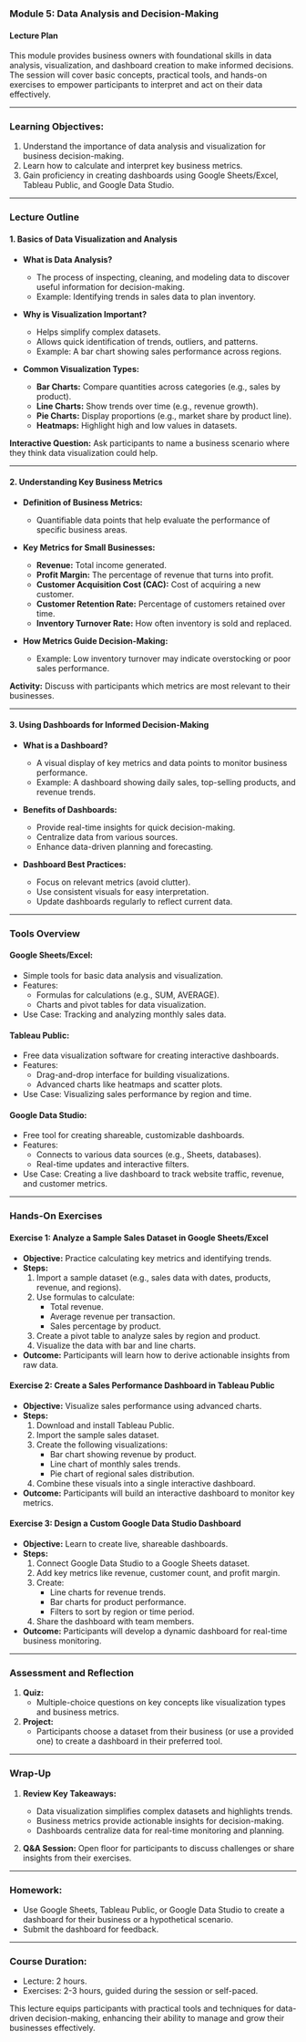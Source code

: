 ### **Module 5: Data Analysis and Decision-Making**
#### **Lecture Plan**

This module provides business owners with foundational skills in data analysis, visualization, and dashboard creation to make informed decisions. The session will cover basic concepts, practical tools, and hands-on exercises to empower participants to interpret and act on their data effectively.

---

### **Learning Objectives:**

1. Understand the importance of data analysis and visualization for business decision-making.
2. Learn how to calculate and interpret key business metrics.
3. Gain proficiency in creating dashboards using Google Sheets/Excel, Tableau Public, and Google Data Studio.

---

### **Lecture Outline**

#### **1. Basics of Data Visualization and Analysis**
   - **What is Data Analysis?**
     - The process of inspecting, cleaning, and modeling data to discover useful information for decision-making.
     - Example: Identifying trends in sales data to plan inventory.

   - **Why is Visualization Important?**
     - Helps simplify complex datasets.
     - Allows quick identification of trends, outliers, and patterns.
     - Example: A bar chart showing sales performance across regions.

   - **Common Visualization Types:**
     - **Bar Charts:** Compare quantities across categories (e.g., sales by product).
     - **Line Charts:** Show trends over time (e.g., revenue growth).
     - **Pie Charts:** Display proportions (e.g., market share by product line).
     - **Heatmaps:** Highlight high and low values in datasets.

   **Interactive Question:** Ask participants to name a business scenario where they think data visualization could help.

---

#### **2. Understanding Key Business Metrics**
   - **Definition of Business Metrics:**
     - Quantifiable data points that help evaluate the performance of specific business areas.

   - **Key Metrics for Small Businesses:**
     - **Revenue:** Total income generated.
     - **Profit Margin:** The percentage of revenue that turns into profit.
     - **Customer Acquisition Cost (CAC):** Cost of acquiring a new customer.
     - **Customer Retention Rate:** Percentage of customers retained over time.
     - **Inventory Turnover Rate:** How often inventory is sold and replaced.

   - **How Metrics Guide Decision-Making:**
     - Example: Low inventory turnover may indicate overstocking or poor sales performance.

   **Activity:** Discuss with participants which metrics are most relevant to their businesses.

---

#### **3. Using Dashboards for Informed Decision-Making**
   - **What is a Dashboard?**
     - A visual display of key metrics and data points to monitor business performance.
     - Example: A dashboard showing daily sales, top-selling products, and revenue trends.

   - **Benefits of Dashboards:**
     - Provide real-time insights for quick decision-making.
     - Centralize data from various sources.
     - Enhance data-driven planning and forecasting.

   - **Dashboard Best Practices:**
     - Focus on relevant metrics (avoid clutter).
     - Use consistent visuals for easy interpretation.
     - Update dashboards regularly to reflect current data.

---

### **Tools Overview**

#### **Google Sheets/Excel:**
   - Simple tools for basic data analysis and visualization.
   - Features:
     - Formulas for calculations (e.g., SUM, AVERAGE).
     - Charts and pivot tables for data visualization.
   - Use Case: Tracking and analyzing monthly sales data.

#### **Tableau Public:**
   - Free data visualization software for creating interactive dashboards.
   - Features:
     - Drag-and-drop interface for building visualizations.
     - Advanced charts like heatmaps and scatter plots.
   - Use Case: Visualizing sales performance by region and time.

#### **Google Data Studio:**
   - Free tool for creating shareable, customizable dashboards.
   - Features:
     - Connects to various data sources (e.g., Sheets, databases).
     - Real-time updates and interactive filters.
   - Use Case: Creating a live dashboard to track website traffic, revenue, and customer metrics.

---

### **Hands-On Exercises**

#### **Exercise 1: Analyze a Sample Sales Dataset in Google Sheets/Excel**
   - **Objective:** Practice calculating key metrics and identifying trends.
   - **Steps:**
     1. Import a sample dataset (e.g., sales data with dates, products, revenue, and regions).
     2. Use formulas to calculate:
        - Total revenue.
        - Average revenue per transaction.
        - Sales percentage by product.
     3. Create a pivot table to analyze sales by region and product.
     4. Visualize the data with bar and line charts.
   - **Outcome:** Participants will learn how to derive actionable insights from raw data.

#### **Exercise 2: Create a Sales Performance Dashboard in Tableau Public**
   - **Objective:** Visualize sales performance using advanced charts.
   - **Steps:**
     1. Download and install Tableau Public.
     2. Import the sample sales dataset.
     3. Create the following visualizations:
        - Bar chart showing revenue by product.
        - Line chart of monthly sales trends.
        - Pie chart of regional sales distribution.
     4. Combine these visuals into a single interactive dashboard.
   - **Outcome:** Participants will build an interactive dashboard to monitor key metrics.

#### **Exercise 3: Design a Custom Google Data Studio Dashboard**
   - **Objective:** Learn to create live, shareable dashboards.
   - **Steps:**
     1. Connect Google Data Studio to a Google Sheets dataset.
     2. Add key metrics like revenue, customer count, and profit margin.
     3. Create:
        - Line charts for revenue trends.
        - Bar charts for product performance.
        - Filters to sort by region or time period.
     4. Share the dashboard with team members.
   - **Outcome:** Participants will develop a dynamic dashboard for real-time business monitoring.

---

### **Assessment and Reflection**

1. **Quiz:**
   - Multiple-choice questions on key concepts like visualization types and business metrics.
2. **Project:**
   - Participants choose a dataset from their business (or use a provided one) to create a dashboard in their preferred tool.

---

### **Wrap-Up**

1. **Review Key Takeaways:**
   - Data visualization simplifies complex datasets and highlights trends.
   - Business metrics provide actionable insights for decision-making.
   - Dashboards centralize data for real-time monitoring and planning.

2. **Q&A Session:** Open floor for participants to discuss challenges or share insights from their exercises.

---

### **Homework:**
   - Use Google Sheets, Tableau Public, or Google Data Studio to create a dashboard for their business or a hypothetical scenario.
   - Submit the dashboard for feedback.

---

### **Course Duration:**
- Lecture: 2 hours.
- Exercises: 2-3 hours, guided during the session or self-paced.

This lecture equips participants with practical tools and techniques for data-driven decision-making, enhancing their ability to manage and grow their businesses effectively.
